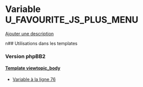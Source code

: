 # Variable U_FAVOURITE_JS_PLUS_MENU
[Ajouter une description](https://fa-tvars.appspot.com/U_FAVOURITE_JS_PLUS_MENU)

n## Utilisations dans les templates

### Version phpBB2

#### [Template viewtopic_body](subsilver/viewtopic_body.md)
* [Variable à la ligne 76](../subsilver/viewtopic_body.tpl#L76)